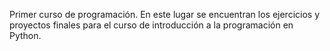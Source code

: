 Primer curso de programación. En este lugar se encuentran los ejercicios y proyectos finales para el curso de introducción a la programación en Python.
